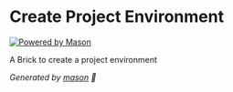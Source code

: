 # Create Project Environment

[![Powered by Mason](https://img.shields.io/endpoint?url=https%3A%2F%2Ftinyurl.com%2Fmason-badge)](https://github.com/felangel/mason)

A Brick to create a project environment

_Generated by [mason][1] 🧱_

[1]: https://github.com/felangel/mason
